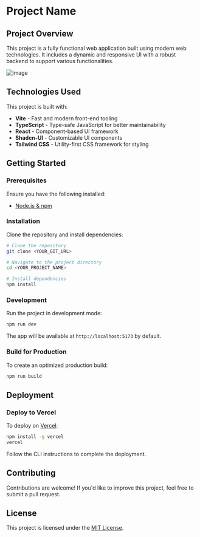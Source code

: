 # Project Name

## Project Overview

This project is a fully functional web application built using modern web technologies. It includes a dynamic and responsive UI with a robust backend to support various functionalities.


![image](https://github.com/user-attachments/assets/b43c0762-1620-4a89-ab1a-82a5cfd7ad4e)


## Technologies Used

This project is built with:

- **Vite** - Fast and modern front-end tooling
- **TypeScript** - Type-safe JavaScript for better maintainability
- **React** - Component-based UI framework
- **Shadcn-UI** - Customizable UI components
- **Tailwind CSS** - Utility-first CSS framework for styling

## Getting Started

### Prerequisites

Ensure you have the following installed:

- [Node.js & npm](https://nodejs.org/)

### Installation

Clone the repository and install dependencies:

```sh
# Clone the repository
git clone <YOUR_GIT_URL>

# Navigate to the project directory
cd <YOUR_PROJECT_NAME>

# Install dependencies
npm install
```

### Development

Run the project in development mode:

```sh
npm run dev
```

The app will be available at `http://localhost:5173` by default.

### Build for Production

To create an optimized production build:

```sh
npm run build
```

## Deployment

### Deploy to Vercel

To deploy on [Vercel](https://vercel.com/):

```sh
npm install -g vercel
vercel
```

Follow the CLI instructions to complete the deployment.

## Contributing

Contributions are welcome! If you'd like to improve this project, feel free to submit a pull request.

## License

This project is licensed under the [MIT License](LICENSE).
